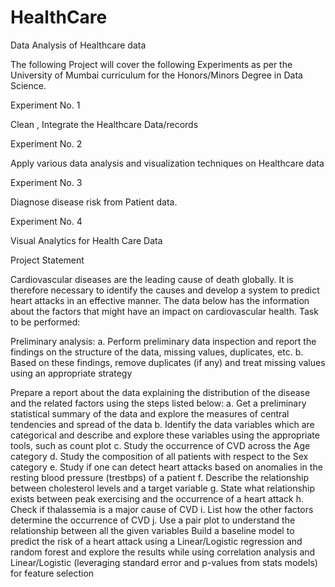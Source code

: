 # HealthCare
Data Analysis of Healthcare data

The following Project will cover the following Experiments as per the University of Mumbai curriculum for the Honors/Minors Degree in Data Science.

Experiment No. 1

Clean , Integrate the Healthcare Data/records

Experiment No. 2

Apply various data analysis and visualization techniques on Healthcare data

Experiment No. 3

Diagnose disease risk from Patient data.

Experiment No. 4

Visual Analytics for Health Care Data

Project Statement

Cardiovascular diseases are the leading cause of death globally. It is therefore necessary to identify the causes and develop a system to predict heart attacks in an effective manner. The data below has the information about the factors that might have an impact on cardiovascular health. Task to be performed:

Preliminary analysis:
a. Perform preliminary data inspection and report the findings on the structure of the data, missing values, duplicates, etc. b. Based on these findings, remove duplicates (if any) and treat missing values using an appropriate strategy

Prepare a report about the data explaining the distribution of the disease and the related factors using the steps listed below: a. Get a preliminary statistical summary of the data and explore the measures of central tendencies and spread of the data b. Identify the data variables which are categorical and describe and explore these variables using the appropriate tools, such as count plot c. Study the occurrence of CVD across the Age category d. Study the composition of all patients with respect to the Sex category e. Study if one can detect heart attacks based on anomalies in the resting blood pressure (trestbps) of a patient f. Describe the relationship between cholesterol levels and a target variable g. State what relationship exists between peak exercising and the occurrence of a heart attack h. Check if thalassemia is a major cause of CVD i. List how the other factors determine the occurrence of CVD j. Use a pair plot to understand the relationship between all the given variables
Build a baseline model to predict the risk of a heart attack using a Linear/Logistic regression and random forest and explore the results while using correlation analysis and Linear/Logistic (leveraging standard error and p-values from stats models) for feature selection
